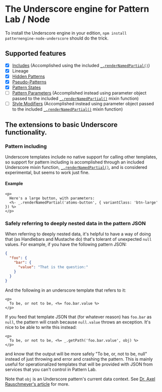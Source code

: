 # The Underscore engine for Pattern Lab / Node

To install the Underscore engine in your edition, `npm install patternengine-node-underscore` should do the trick.

## Supported features
- [x] [Includes](http://patternlab.io/docs/pattern-including.html) (Accomplished using the included [`_.renderNamedPartial()`](https://github.com/pattern-lab/patternengine-node-underscore/blob/master/lib/engine_underscore.js#L54-L59))
- [x] Lineage
- [x] [Hidden Patterns](http://patternlab.io/docs/pattern-hiding.html)
- [x] [Pseudo-Patterns](http://patternlab.io/docs/pattern-pseudo-patterns.html)
- [x] [Pattern States](http://patternlab.io/docs/pattern-states.html)
- [ ] [Pattern Parameters](http://patternlab.io/docs/pattern-parameters.html) (Accomplished instead using parameter object passed to the included [`_.renderNamedPartial()`](https://github.com/pattern-lab/patternengine-node-underscore/blob/master/lib/engine_underscore.js#L54-L59) mixin function)
- [ ] [Style Modifiers](http://patternlab.io/docs/pattern-stylemodifier.html) (Accomplished instead using parameter object passed to the included [`_.renderNamedPartial()`](https://github.com/pattern-lab/patternengine-node-underscore/blob/master/lib/engine_underscore.js#L54-L59) mixin function)

## The extensions to basic Underscore functionality.

### Pattern including
Underscore templates include no native support for calling other templates, so support for pattern including is accomplished through an included Underscore mixin function, [`_.renderNamedPartial()`](https://github.com/pattern-lab/patternengine-node-underscore/blob/master/lib/engine_underscore.js#L54-L59), and is considered experimental, but seems to work just fine.

#### Example
```
<p>
  Here's a large button, with parameters: 
  <%- _.renderNamedPartial('atoms-button', { variantClass: 'btn-large' }) %>
</p>
```

### Safely referring to deeply nested data in the pattern JSON
When referring to deeply nested data, it's helpful to have a way of doing that (as Handlebars and Mustache do) that's tolerant of unexpected `null` values. For example, if you have the following pattern JSON:
```json
{
  "foo": {
    "bar": {
      "value": "That is the question:"
	}
  }
}
```
And the following in an underscore template that refers to it:
```
<p>
  To be, or not to be, <%= foo.bar.value %>
</p>
```

If you feed that template JSON that (for whatever reason) has `foo.bar` as `null`, the pattern will crash because `null.value` throws an exception. It's nice to be able to write this instead:
```
<p>
  To be, or not to be, <%= _.getPath('foo.bar.value', obj) %>
</p>
```

and know that the output will be more safely "To be, or, not to be, null" instead of just throwing and error and crashing the pattern. This is mainly useful for operationalized templates that will be provided with JSON from services that you can't control in Pattern Lab.

Note that `obj` is an Underscore pattern's current data context. See [Dr. Axel Rauschmeyer's article](http://www.2ality.com/2012/06/underscore-templates.html) for more.
